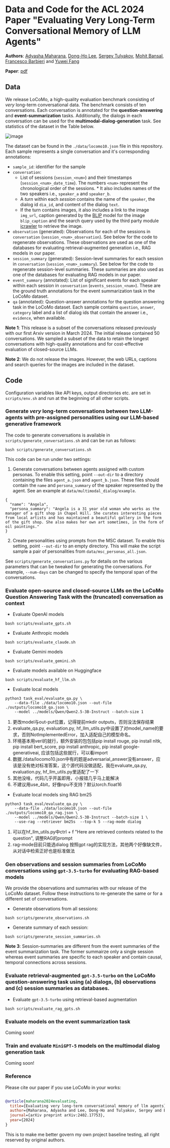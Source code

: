 # Data and Code for the **ACL 2024** Paper "**Evaluating Very Long-Term Conversational Memory of LLM Agents**"
**Authors**: [Adyasha Maharana](https://adymaharana.github.io/), [Dong-Ho Lee](https://www.danny-lee.info/), [Sergey Tulyakov](https://stulyakov.com/), [Mohit Bansal](https://www.cs.unc.edu/~mbansal/), [Francesco Barbieri](https://fvancesco.github.io/) and [Yuwei Fang](https://yuwfan.github.io/)

**Paper**: [pdf](https://github.com/snap-research/locomo/tree/main/static/paper/locomo.pdf)

## Data

We release LoCoMo, a high-quality evaluation benchmark consisting of *very* long-term conversational data. The benchmark consists of ten conversations. Each conversation is annotated for the **question-answering** and **event-summarization** tasks. Additionally, the dialogs in each conversation can be used for the **multimodal-dialog-generation** task. See statistics of the dataset in the Table below.

![image](./static/images/locomo_example_stats.png)

The dataset can be found in the ```./data/locomo10.json``` file in this repository. Each sample represents a single conversation and it's corresponding annotations: 
* `sample_id`: identifier for the sample
* `conversation`: 
    * List of sessions (`session_<num>`) and their timestamps (`session_<num>_date_time`). The numbers `<num>` represent the chronological order of the sessions. * It also includes names of the two speakers i.e., `speaker_a` and `speaker_b`. 
    * A *turn* within each *session* contains the name of the `speaker`, the dialog id `dia_id`, and content of the dialog `text`. 
    * If the turn contains images, it also includes a link to the image `img_url`, caption generated by the [BLIP](https://huggingface.co/Salesforce/blip-image-captioning-large) model for the image `blip_caption` and the search query used by the third party module [icrawler](https://icrawler.readthedocs.io/en/latest/) to retrieve the image.
* `observation` (generated): Observations for each of the sessions in `conversation` (`session_<num>_observation`). See below for the code to regenerate observations. These observations are used as one of the databases for evaluating retrieval-augmented generation i.e., RAG models in our paper.
* `session_summary` (generated): Session-level summaries for each session in `conversation` (`session_<num>_summary`). See below for the code to regenerate session-level summaries. These summaries are also used as one of the databases for evaluating RAG models in our paper.
* `event_summary` (annotated): List of significant events for each speaker within each session in `conversation` (`events_session_<num>`). These are the ground truth annotations for the event summarization task in the LoCoMo dataset.
* `qa` (annotated): Question-answer annotations for the question answering task in the LoCoMo dataset. Each sample contains `question`, `answer`, `category` label and a list of dialog ids that contain the answer i.e., `evidence`, when available.


**Note 1**: This release is a subset of the conversations released previously with our first Arxiv version in March 2024. The initial release contained 50 conversations. We sampled a subset of the data to retain the longest conversations with high-quality annotations and for cost-effective evaluation of closed-source LLMs.

**Note 2**: We do not release the images. However, the web URLs, captions and search queries for the images are included in the dataset.


## Code

Configuration variables like API keys, output directories etc. are set in `scripts/env.sh` and run at the beginning of all other scripts.

### Generate *very* long-term conversations between two LLM-agents with pre-assigned personalities using our LLM-based generative framework
The code to generate conversations is available in `scripts/generate_conversations.sh` and can be run as follows:
```
bash scripts/generate_conversations.sh
```

This code can be run under two settings:
1. Generate conversations between agents assigned with custom personas. To enable this setting, point `--out-dir` to a directory containing the files `agent_a.json` and `agent_b.json`. These files should contain the `name` and `persona_summary` of the speaker represented by the agent. See an example at `data/multimodal_dialog/example`.

```
{
  "name": "Angela",
  "persona_summary": "Angela is a 31 year old woman who works as the manager of a gift shop in Chapel Hill. She curates interesting pieces from local artists and has maintained a beautiful gallery in the form of the gift shop. She also makes her own art sometimes, in the form of oil paintings."
}
```

2. Create personalities using prompts from the MSC dataset. To enable this setting, point `--out-dir` to an empty directory. This will make the script sample a pair of personalities from `data/msc_personas_all.json`.

See `scripts/generate_conversations.py` for details on the various parameters that can be tweaked for generating the conversations. For example, `--num-days` can be changed to specify the temporal span of the conversations.

### Evaluate open-source and closed-source LLMs on the LoCoMo Question Answering Task with the (truncated) conversation as context

* Evaluate OpenAI models
```
bash scripts/evaluate_gpts.sh
```

* Evaluate Anthropic models
```
bash scripts/evaluate_claude.sh
```

* Evaluate Gemini models
```
bash scripts/evaluate_gemini.sh
```

* Evaluate models available on Huggingface
```
bash scripts/evaluate_hf_llm.sh
```

* Evaluate local models
```
python3 task_eval/evaluate_qa.py \
    --data-file ./data/locomo10.json --out-file ./outputs/locomo10_qa.json \
    --model ../models/Qwen/Qwen2.5-3B-Instruct --batch-size 1
```

1. 更改model与out-put位置，记得提前mkdir outputs，否则没法保存结果
2. evaluate_qa.py, evaluation.py, hf_llm_utils.py中设置了对model_name的要求，否则NotImplementedError，加入适配自己的模型命名。
3. 环境基本用verl的就行，额外安装的包包括pip install rouge, pip install nltk, pip install bert_score, pip install anthropic, pip install google-generativeai, 应该包括这些就行，可以看import
4. 数据./data/locomo10.json中有的题是adversarial_answer没有answer，应该是没有绝对标准答案，这个源代码没做适配，我在evaluate_qa.py, evaluation.py, hf_llm_utils.py里适配了一下
5. 其他没啥，代码几乎开盖即用，小报错几乎马上能解决
6. 不建议用use_4bit，好像npu不支持？默认torch.float16

* Evaluate local models sing RAG bm25
```
python3 task_eval/evaluate_qa.py \
    --data-file ./data/locomo10.json --out-file ./outputs/locomo10_qa_rag.json \
    --model ../models/Qwen/Qwen2.5-3B-Instruct --batch-size 1 \
    --use-rag --retriever bm25s  --top-k 5 --rag-mode dialog
```

1. 可以在hf_llm_utils.py中ctrl + f "Here are retrieved contexts related to the question", 调整RAG的prompt
2. rag-mode目前只能选dialog 按照gpt rag的实现方法，其他两个好像缺文件，从对话中检索正好也是标准做法

### Gen observations and session summaries from LoCoMo conversations using `gpt-3.5-turbo` for evaluating RAG-based models
We provide the observations and summaries with our release of the LoCoMo dataset. Follow these instructions to re-generate the same or for a different set of conversations.

* Generate observations from all sessions:
```
bash scripts/generate_observations.sh
```

* Generate summary of each session:
```
bash scripts/generate_session_summaries.sh
```
**Note 3**: Session-summaries are different from the event summaries of the event summarization task. The former summairze only a single session whereas event summaries are specific to each speaker and contain causal, temporal connections across sessions.


### Evaluate retrieval-augmented `gpt-3.5-turbo` on the LoCoMo question-answering task using (a) dialogs, (b) observations and (c) session summaries as databases.
* Evaluate `gpt-3.5-turbo` using retrieval-based augmentation
```
bash scripts/evaluate_rag_gpts.sh
```

### Evaluate models on the event summarization task

Coming soon!

### Train and evaluate `MiniGPT-5` models on the multimodal dialog generation task

Coming soon!


### Reference
Please cite our paper if you use LoCoMo in your works:
```bibtex

@article{maharana2024evaluating,
  title={Evaluating very long-term conversational memory of llm agents},
  author={Maharana, Adyasha and Lee, Dong-Ho and Tulyakov, Sergey and Bansal, Mohit and Barbieri, Francesco and Fang, Yuwei},
  journal={arXiv preprint arXiv:2402.17753},
  year={2024}
}
```


This is to make me better govern my own project baseline testing, all right reserved by original authors.